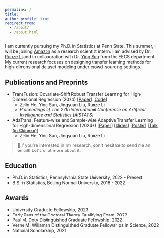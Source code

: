 ```yaml
---
permalink: /
title: 
author_profile: true
redirect_from: 
  - /about/
  - /about.html
---
```


I am currently pursuing my Ph.D. in Statistics at Penn State. This summer, I will be joining [Amazon](https://www.amazon.jobs/content/en/career-programs/student-programs) as a research scientist intern. I am advised by Dr. [Runze Li](https://runzelipsu.github.io/) and in collaboration with Dr. [Ying Sun](https://ysunac.github.io/) from the EECS department. My current research focuses on designing transfer learning methods for high-dimensional dataset modeling under crowd-sourcing settings.

## Publications and Preprints
- TransFusion: Covariate-Shift Robust Transfer Learning for High-Dimensional Regression (2024) [[Paper](https://proceedings.mlr.press/v238/he24a.html)] [[Code](https://github.com/ZLHe0/TransFusion)]
  - Zelin He, Ying Sun, Jingyuan Liu, Runze Li
  - *Proceedings of The 27th International Conference on Artificial Intelligence and Statistics (AISTATS)*
- AdaTrans: Feature-wise and Sample-wise Adaptive Transfer Learning for High-dimensional Regression (2024+) [[Paper](https://arxiv.org/abs/2403.13565)] [[Slides](files/trans-slides.pdf)] [[Poster](files/trans-poster.pdf)] [[Talk (in Chinese)](https://www.xiong99.com.cn/p/t_pc/course_pc_detail/video/v_65fd4c40e4b0d84d784b4b1d)] 
  - Zelin He, Ying Sun, Jingyuan Liu, Runze Li

>  📧 If you're interested in my research, don't hesitate to send me an email!! Let's chat more about it.

## Education
- Ph.D. in Statistics, Pennsylvania State University, 2022 - Present.
- B.S. in Statistics, Beijing Normal University, 2018 - 2022.

## Awards
- University Graduate Fellowship, 2023
- Early Pass of the Doctoral Theory Qualifying Exam, 2022
- Paul M. Doty Distinguished Graduate Fellowship, 2022
- Verne M. Willaman Distinguished Graduate Fellowships in Science, 2022
- National Scholarship, 2021

